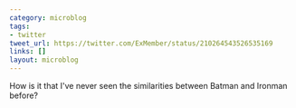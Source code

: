 ```yaml
---
category: microblog
tags:
- twitter
tweet_url: https://twitter.com/ExMember/status/210264543526535169
links: []
layout: microblog
---
```

How is it that I've never seen the similarities between Batman and Ironman before?
